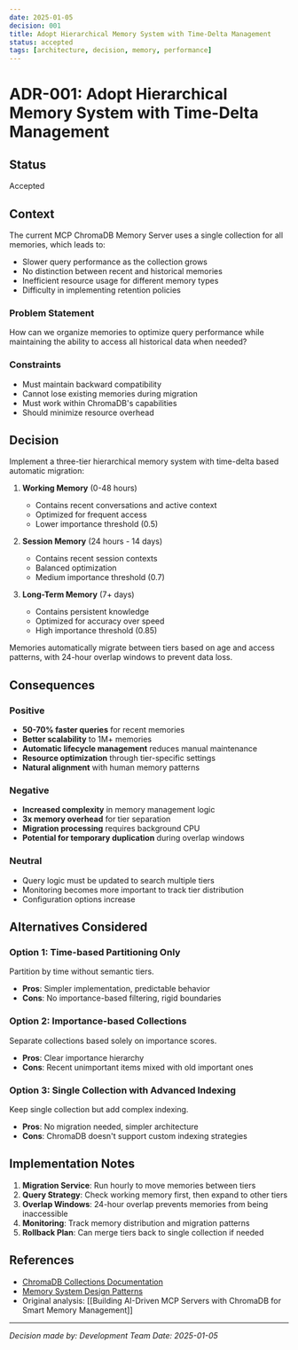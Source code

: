 ```yaml
---
date: 2025-01-05
decision: 001
title: Adopt Hierarchical Memory System with Time-Delta Management
status: accepted
tags: [architecture, decision, memory, performance]
---
```


# ADR-001: Adopt Hierarchical Memory System with Time-Delta Management

## Status
Accepted

## Context
The current MCP ChromaDB Memory Server uses a single collection for all memories, which leads to:
- Slower query performance as the collection grows
- No distinction between recent and historical memories
- Inefficient resource usage for different memory types
- Difficulty in implementing retention policies

### Problem Statement
How can we organize memories to optimize query performance while maintaining the ability to access all historical data when needed?

### Constraints
- Must maintain backward compatibility
- Cannot lose existing memories during migration
- Must work within ChromaDB's capabilities
- Should minimize resource overhead

## Decision
Implement a three-tier hierarchical memory system with time-delta based automatic migration:

1. **Working Memory** (0-48 hours)
   - Contains recent conversations and active context
   - Optimized for frequent access
   - Lower importance threshold (0.5)

2. **Session Memory** (24 hours - 14 days)
   - Contains recent session contexts
   - Balanced optimization
   - Medium importance threshold (0.7)

3. **Long-Term Memory** (7+ days)
   - Contains persistent knowledge
   - Optimized for accuracy over speed
   - High importance threshold (0.85)

Memories automatically migrate between tiers based on age and access patterns, with 24-hour overlap windows to prevent data loss.

## Consequences

### Positive
- **50-70% faster queries** for recent memories
- **Better scalability** to 1M+ memories
- **Automatic lifecycle management** reduces manual maintenance
- **Resource optimization** through tier-specific settings
- **Natural alignment** with human memory patterns

### Negative
- **Increased complexity** in memory management logic
- **3x memory overhead** for tier separation
- **Migration processing** requires background CPU
- **Potential for temporary duplication** during overlap windows

### Neutral
- Query logic must be updated to search multiple tiers
- Monitoring becomes more important to track tier distribution
- Configuration options increase

## Alternatives Considered

### Option 1: Time-based Partitioning Only
Partition by time without semantic tiers.
- **Pros**: Simpler implementation, predictable behavior
- **Cons**: No importance-based filtering, rigid boundaries

### Option 2: Importance-based Collections
Separate collections based solely on importance scores.
- **Pros**: Clear importance hierarchy
- **Cons**: Recent unimportant items mixed with old important ones

### Option 3: Single Collection with Advanced Indexing
Keep single collection but add complex indexing.
- **Pros**: No migration needed, simpler architecture
- **Cons**: ChromaDB doesn't support custom indexing strategies

## Implementation Notes

1. **Migration Service**: Run hourly to move memories between tiers
2. **Query Strategy**: Check working memory first, then expand to other tiers
3. **Overlap Windows**: 24-hour overlap prevents memories from being inaccessible
4. **Monitoring**: Track memory distribution and migration patterns
5. **Rollback Plan**: Can merge tiers back to single collection if needed

## References
- [ChromaDB Collections Documentation](https://docs.trychroma.com/usage-guide#using-collections)
- [Memory System Design Patterns](../patterns/memory-hierarchies.md)
- Original analysis: [[Building AI-Driven MCP Servers with ChromaDB for Smart Memory Management]]

---
*Decision made by: Development Team*
*Date: 2025-01-05*
